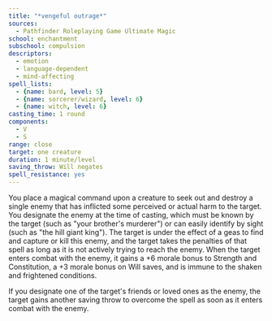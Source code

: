 ```yaml
---
title: "*vengeful outrage*"
sources:
  - Pathfinder Roleplaying Game Ultimate Magic
school: enchantment
subschool: compulsion
descriptors:
  - emotion
  - language-dependent
  - mind-affecting
spell_lists:
  - {name: bard, level: 5}
  - {name: sorcerer/wizard, level: 6}
  - {name: witch, level: 6}
casting_time: 1 round
components:
  - V
  - S
range: close
target: one creature
duration: 1 minute/level
saving_throw: Will negates
spell_resistance: yes
---
```


You place a magical command upon a creature to seek out and destroy a single enemy that has inflicted some perceived or actual harm to the target. You designate the enemy at the time of casting, which must be known by the target (such as "your brother's murderer") or can easily identify by sight (such as "the hill giant king"). The target is under the effect of a geas to find and capture or kill this enemy, and the target takes the penalties of that spell as long as it is not actively trying to reach the enemy. When the target enters combat with the enemy, it gains a +6 morale bonus to Strength and Constitution, a +3 morale bonus on Will saves, and is immune to the shaken and frightened conditions.

If you designate one of the target's friends or loved ones as the enemy, the target gains another saving throw to overcome the spell as soon as it enters combat with the enemy.

